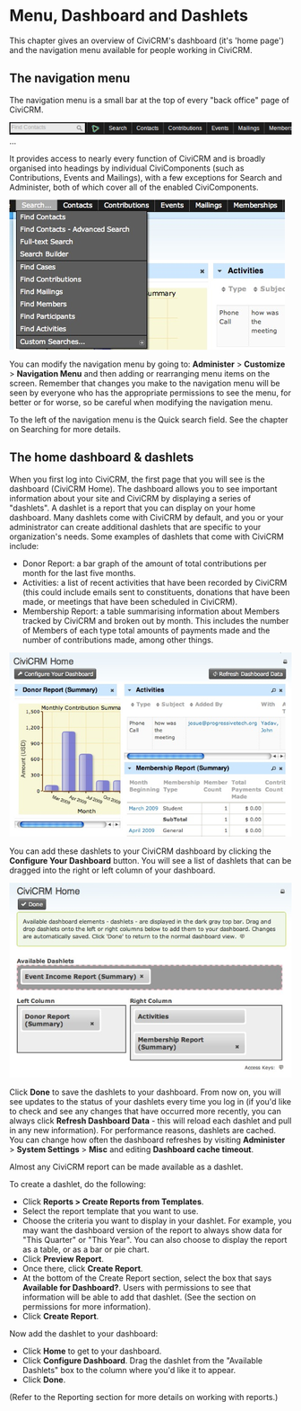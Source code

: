 Menu, Dashboard and Dashlets
============================

This chapter gives an overview of CiviCRM's dashboard (it's 'home page')
and the navigation menu available for people working in CiviCRM.

The navigation menu
-------------------

The navigation menu is a small bar at the top of every "back office"
page of CiviCRM.

![](../img/4.5%20Menubar.png)... 

It provides access to nearly every function of CiviCRM and is broadly
organised into headings by individual CiviComponents (such as
Contributions, Events and Mailings), with a few exceptions for Search
and Administer, both of which cover all of the enabled CiviComponents.

![NavMenu_SearchPulldown](../img/CiviCRM_update-CiviCore-NavMenu_SearchPulldown-en.jpg "NavMenu_SearchPulldown")

You can modify the navigation menu by going to: **Administer** >
**Customize** > **Navigation Menu** and then adding or rearranging menu
items on the screen. Remember that changes you make to the navigation
menu will be seen by everyone who has the appropriate permissions to see
the menu, for better or for worse, so be careful when modifying the
navigation menu.

To the left of the navigation menu is the Quick search field. See the
chapter on Searching for more details. 

The home dashboard & dashlets 
-------------------------------

When you first log into CiviCRM, the first page that you will see is the
dashboard (CiviCRM Home). The dashboard allows you to see important
information about your site and CiviCRM by displaying a series of
"dashlets". A dashlet is a report that you can display on your home
dashboard. Many dashlets come with CiviCRM by default, and you or your
administrator can create additional dashlets that are specific to your
organization's needs. Some examples of dashlets that come with CiviCRM
include:

-   Donor Report: a bar graph of the amount of total contributions per
    month for the last five months.
-   Activities: a list of recent activities that have been recorded by
    CiviCRM (this could include emails sent to constituents, donations
    that have been made, or meetings that have been scheduled in
    CiviCRM).
-   Membership Report: a table summarising information about Members
    tracked by CiviCRM and broken out by month. This includes the number
    of Members of each type total amounts of payments made and the
    number of contributions made, among other things.

![Dashboard_homescreen](../img/CiviCRM_update-CiviCore-Dashboard_homescreen-en.jpg "Dashboard_homescreen")


You can add these dashlets to your CiviCRM dashboard by clicking the
**Configure Your Dashboard** button. You will see a list of dashlets that
can be dragged into the right or left column of your dashboard.

![Dasboard_editscreen](../img/CiviCRM_update-CiviCore-Dasboard_editscreen-en.jpg "Dasboard_editscreen")

Click **Done** to save the dashlets to your dashboard. From now on, you will
see updates to the status of your dashlets every time you log in (if
you'd like to check and see any changes that have occurred more
recently, you can always click **Refresh Dashboard Data** - this will reload
each dashlet and pull in any new information). For performance reasons, dashlets
are cached. You can change how often the dashboard refreshes by visiting
**Administer** > **System Settings** > **Misc** and editing **Dashboard cache timeout**.


Almost any CiviCRM report can be made available as a dashlet.

To create a dashlet, do the following: 

-   Click **Reports > Create Reports from Templates**.
-   Select the report template that you want to use.
-   Choose the criteria you want to display in your dashlet. For
    example, you may want the dashboard version of the report to always
    show data for "This Quarter" or "This Year". You can also choose to
    display the report as a table, or as a bar or pie chart. 
-   Click **Preview Report**.
-   Once there, click **Create Report**.
-   At the bottom of the Create Report section, select the box that says
    **Available for Dashboard?**. Users with permissions to see that
    information will be able to add that dashlet. (See the section on
    permissions for more information).
-   Click **Create Report**.

Now add the dashlet to your dashboard: 

-   Click **Home** to get to your dashboard.
-   Click **Configure Dashboard**. Drag the dashlet from the "Available
    Dashlets" box to the column where you'd like it to appear.
-   Click **Done**. 

(Refer to the Reporting section for more details on working with
reports.)
